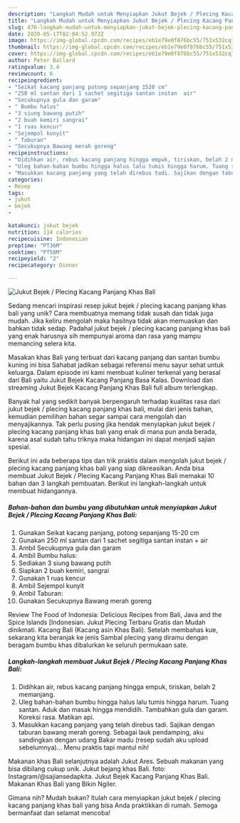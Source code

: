 ```yaml
---
description: "Langkah Mudah untuk Menyiapkan Jukut Bejek / Plecing Kacang Panjang Khas Bali Anti Gagal"
title: "Langkah Mudah untuk Menyiapkan Jukut Bejek / Plecing Kacang Panjang Khas Bali Anti Gagal"
slug: 476-langkah-mudah-untuk-menyiapkan-jukut-bejek-plecing-kacang-panjang-khas-bali-anti-gagal
date: 2020-05-17T02:04:52.972Z
image: https://img-global.cpcdn.com/recipes/eb1e79e0f876bc55/751x532cq70/jukut-bejek-plecing-kacang-panjang-khas-bali-foto-resep-utama.jpg
thumbnail: https://img-global.cpcdn.com/recipes/eb1e79e0f876bc55/751x532cq70/jukut-bejek-plecing-kacang-panjang-khas-bali-foto-resep-utama.jpg
cover: https://img-global.cpcdn.com/recipes/eb1e79e0f876bc55/751x532cq70/jukut-bejek-plecing-kacang-panjang-khas-bali-foto-resep-utama.jpg
author: Peter Ballard
ratingvalue: 3.4
reviewcount: 6
recipeingredient:
- "Seikat kacang panjang potong sepanjang 1520 cm"
- "250 ml santan dari 1 sachet segitiga santan instan  air"
- "Secukupnya gula dan garam"
- " Bumbu halus"
- "3 siung bawang putih"
- "2 buah kemiri sangrai"
- "1 ruas kencur"
- "Sejempol kunyit"
- " Taburan"
- "Secukupnya Bawang merah goreng"
recipeinstructions:
- "Didihkan air, rebus kacang panjang hingga empuk, tiriskan, belah 2 memanjang."
- "Uleg bahan-bahan bumbu hingga halus lalu tumis hingga harum. Tuang santan. Aduk dan masak hingga mendidih. Tambahkan gula dan garam. Koreksi rasa. Matikan api."
- "Masukkan kacang panjang yang telah direbus tadi. Sajikan dengan taburan bawang merah goreng. Sebagai lauk pendamping, aku sandingkan dengan udang Bakar madu (resep sudah aku upload sebelumnya)... Menu praktis tapi mantul nih!"
categories:
- Resep
tags:
- jukut
- bejek
- 

katakunci: jukut bejek  
nutrition: 114 calories
recipecuisine: Indonesian
preptime: "PT36M"
cooktime: "PT58M"
recipeyield: "2"
recipecategory: Dinner

---
```



![Jukut Bejek / Plecing Kacang Panjang Khas Bali](https://img-global.cpcdn.com/recipes/eb1e79e0f876bc55/751x532cq70/jukut-bejek-plecing-kacang-panjang-khas-bali-foto-resep-utama.jpg)

Sedang mencari inspirasi resep jukut bejek / plecing kacang panjang khas bali yang unik? Cara membuatnya memang tidak susah dan tidak juga mudah. Jika keliru mengolah maka hasilnya tidak akan memuaskan dan bahkan tidak sedap. Padahal jukut bejek / plecing kacang panjang khas bali yang enak harusnya sih mempunyai aroma dan rasa yang mampu memancing selera kita.

Masakan khas Bali yang terbuat dari kacang panjang dan santan bumbu kuning ini bisa Sahabat jadikan sebagai referensi menu sayur sehat untuk keluarga. Dalam episode ini kami membuat kuliner terkenal yang berasal dari Bali yaitu Jukut Bejek Kacang Panjang Basa Kalas. Download dan streaming Jukut Bejek Kacang Panjang Khas Bali full album terlengkap.

Banyak hal yang sedikit banyak berpengaruh terhadap kualitas rasa dari jukut bejek / plecing kacang panjang khas bali, mulai dari jenis bahan, kemudian pemilihan bahan segar sampai cara mengolah dan menyajikannya. Tak perlu pusing jika hendak menyiapkan jukut bejek / plecing kacang panjang khas bali yang enak di mana pun anda berada, karena asal sudah tahu triknya maka hidangan ini dapat menjadi sajian spesial.


Berikut ini ada beberapa tips dan trik praktis dalam mengolah jukut bejek / plecing kacang panjang khas bali yang siap dikreasikan. Anda bisa membuat Jukut Bejek / Plecing Kacang Panjang Khas Bali memakai 10 bahan dan 3 langkah pembuatan. Berikut ini langkah-langkah untuk membuat hidangannya.

<!--inarticleads1-->

##### Bahan-bahan dan bumbu yang dibutuhkan untuk menyiapkan Jukut Bejek / Plecing Kacang Panjang Khas Bali:

1. Gunakan Seikat kacang panjang, potong sepanjang 15-20 cm
1. Gunakan 250 ml santan dari 1 sachet segitiga santan instan + air
1. Ambil Secukupnya gula dan garam
1. Ambil  Bumbu halus:
1. Sediakan 3 siung bawang putih
1. Siapkan 2 buah kemiri, sangrai
1. Gunakan 1 ruas kencur
1. Ambil Sejempol kunyit
1. Ambil  Taburan:
1. Gunakan Secukupnya Bawang merah goreng


Review The Food of Indonesia: Delicious Recipes from Bali, Java and the Spice Islands [Indonesian. Jukut Plecing Terbaru Gratis dan Mudah dinikmati. Kacang Bali (Kacang asin Khas Bali). Setelah membahas kue, sekarang kita beranjak ke jenis Sambal plecing yang diramu dengan beragam bumbu khas dibalurkan ke seluruh permukaan sate. 

<!--inarticleads2-->

##### Langkah-langkah membuat Jukut Bejek / Plecing Kacang Panjang Khas Bali:

1. Didihkan air, rebus kacang panjang hingga empuk, tiriskan, belah 2 memanjang.
1. Uleg bahan-bahan bumbu hingga halus lalu tumis hingga harum. Tuang santan. Aduk dan masak hingga mendidih. Tambahkan gula dan garam. Koreksi rasa. Matikan api.
1. Masukkan kacang panjang yang telah direbus tadi. Sajikan dengan taburan bawang merah goreng. Sebagai lauk pendamping, aku sandingkan dengan udang Bakar madu (resep sudah aku upload sebelumnya)... Menu praktis tapi mantul nih!


Makanan khas Bali selanjutnya adalah Jukut Ares. Sebuah makanan yang bisa dibilang cukup unik. Jukut bejang khas Bali. foto: Instagram/@sajiansedapkita. Jukut Bejek Kacang Panjang Khas Bali. Makanan Khas Bali yang Bikin Ngiler. 

Gimana nih? Mudah bukan? Itulah cara menyiapkan jukut bejek / plecing kacang panjang khas bali yang bisa Anda praktikkan di rumah. Semoga bermanfaat dan selamat mencoba!
